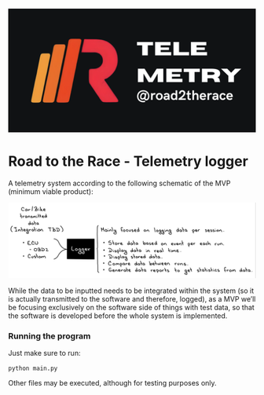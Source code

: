 ![Banner](readme_resources/TELEMETRY.png)

# Road to the Race - Telemetry logger

A telemetry system according to the following schematic of the MVP (minimum viable product):

![MVP](readme_resources/MVP.jpeg)

While the data to be inputted needs to be integrated within the system (so it is actually transmitted to the software and therefore, logged), as a MVP we’ll be focusing exclusively on the software side of things with test data, so that the software is developed before the whole system is implemented.

### Running the program

Just make sure to run:

```
python main.py
```

Other files may be executed, although for testing purposes only.
